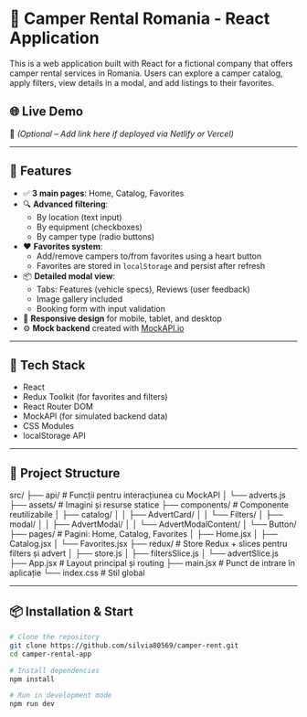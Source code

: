 # 🚌 Camper Rental Romania - React Application

This is a web application built with React for a fictional company that offers camper rental services in Romania. Users can explore a camper catalog, apply filters, view details in a modal, and add listings to their favorites.

## 🌐 Live Demo

🔗 _(Optional – Add link here if deployed via Netlify or Vercel)_

---

## 🧩 Features

- ✅ **3 main pages**: Home, Catalog, Favorites
- 🔍 **Advanced filtering**:
  - By location (text input)
  - By equipment (checkboxes)
  - By camper type (radio buttons)
- ❤️ **Favorites system**:
  - Add/remove campers to/from favorites using a heart button
  - Favorites are stored in `localStorage` and persist after refresh
- 📦 **Detailed modal view**:
  - Tabs: Features (vehicle specs), Reviews (user feedback)
  - Image gallery included
  - Booking form with input validation
- 📱 **Responsive design** for mobile, tablet, and desktop
- ⚙️ **Mock backend** created with [MockAPI.io](https://mockapi.io/)

---

## 🚀 Tech Stack

- React
- Redux Toolkit (for favorites and filters)
- React Router DOM
- MockAPI (for simulated backend data)
- CSS Modules
- localStorage API

---

## 📁 Project Structure

src/
├── api/ # Funcții pentru interacțiunea cu MockAPI
│ └── adverts.js
├── assets/ # Imagini și resurse statice
├── components/ # Componente reutilizabile
│ ├── catalog/
│ │ ├── AdvertCard/
│ │ └── Filters/
│ ├── modal/
│ │ ├── AdvertModal/
│ │ └── AdvertModalContent/
│ └── Button/
├── pages/ # Pagini: Home, Catalog, Favorites
│ ├── Home.jsx
│ ├── Catalog.jsx
│ └── Favorites.jsx
├── redux/ # Store Redux + slices pentru filters și advert
│ ├── store.js
│ ├── filtersSlice.js
│ └── advertSlice.js
├── App.jsx # Layout principal și routing
├── main.jsx # Punct de intrare în aplicație
└── index.css # Stil global

---

## 📦 Installation & Start

```bash
# Clone the repository
git clone https://github.com/silvia80569/camper-rent.git
cd camper-rental-app

# Install dependencies
npm install

# Run in development mode
npm run dev
```

